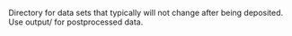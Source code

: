 Directory for data sets that typically will not change after being deposited. Use output/ for postprocessed data.